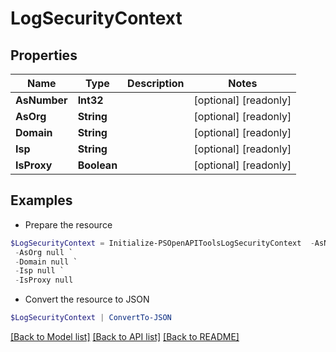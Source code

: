 # LogSecurityContext
## Properties

Name | Type | Description | Notes
------------ | ------------- | ------------- | -------------
**AsNumber** | **Int32** |  | [optional] [readonly] 
**AsOrg** | **String** |  | [optional] [readonly] 
**Domain** | **String** |  | [optional] [readonly] 
**Isp** | **String** |  | [optional] [readonly] 
**IsProxy** | **Boolean** |  | [optional] [readonly] 

## Examples

- Prepare the resource
```powershell
$LogSecurityContext = Initialize-PSOpenAPIToolsLogSecurityContext  -AsNumber null `
 -AsOrg null `
 -Domain null `
 -Isp null `
 -IsProxy null
```

- Convert the resource to JSON
```powershell
$LogSecurityContext | ConvertTo-JSON
```

[[Back to Model list]](../README.md#documentation-for-models) [[Back to API list]](../README.md#documentation-for-api-endpoints) [[Back to README]](../README.md)

